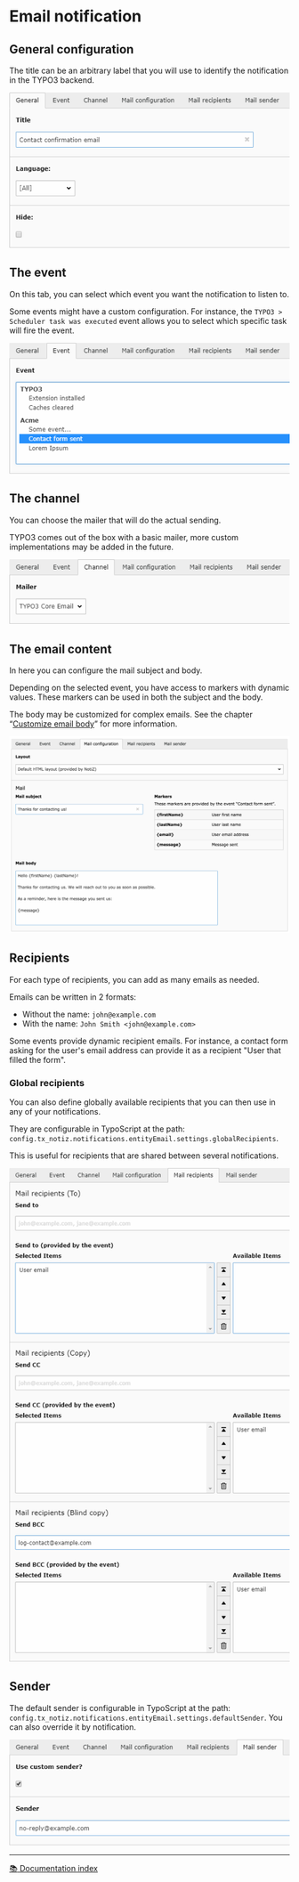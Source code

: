 # Email notification


## General configuration

The title can be an arbitrary label that you will use to identify the
notification in the TYPO3 backend.

![General tab][tab-general]


## The event

On this tab, you can select which event you want the notification to listen to.

Some events might have a custom configuration. For instance, the
`TYPO3 > Scheduler task was executed` event allows you to select which specific
task will fire the event.

![Event tab][tab-event]


## The channel

You can choose the mailer that will do the actual sending.

TYPO3 comes out of the box with a basic mailer, more custom implementations may
be added in the future.

![Channel tab][tab-channel]


## The email content

In here you can configure the mail subject and body.

Depending on the selected event, you have access to markers with dynamic values.
These markers can be used in both the subject and the body.

The body may be customized for complex emails. See the chapter 
“[Customize email body][customize-email-body]” for more information.

![Configuration tab][tab-configuration]

## Recipients

For each type of recipients, you can add as many emails as needed.

Emails can be written in 2 formats:
- Without the name: `john@example.com`
- With the name: `John Smith <john@example.com>`

Some events provide dynamic recipient emails. For instance, a contact form
asking for the user's email address can provide it as a recipient "User that
filled the form".

### Global recipients

You can also define globally available recipients that you can then use in
any of your notifications.

They are configurable in TypoScript at the path:
`config.tx_notiz.notifications.entityEmail.settings.globalRecipients`.

This is useful for recipients that are shared between several notifications.

![Recipients tab][tab-recipients]


## Sender

The default sender is configurable in TypoScript at the path:
`config.tx_notiz.notifications.entityEmail.settings.defaultSender`.
You can also override it by notification.

![Sender tab][tab-sender]

---

[:books: Documentation index](../../README.md)

[customize-email-body]: Customize-email-body.md

[tab-general]: /Documentation/Images/EmailNotification/email-general.png
[tab-event]: /Documentation/Images/EmailNotification/email-event.png
[tab-channel]: /Documentation/Images/EmailNotification/email-channel.png
[tab-configuration]: /Documentation/Images/EmailNotification/email-configuration.png
[tab-recipients]: /Documentation/Images/EmailNotification/email-recipients.png
[tab-sender]: /Documentation/Images/EmailNotification/email-sender.png
